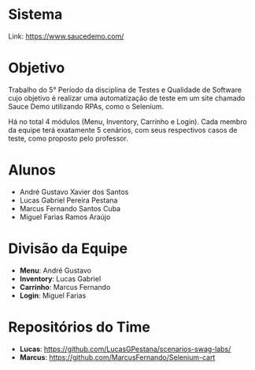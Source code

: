 # Sistema
Link: https://www.saucedemo.com/

# Objetivo

Trabalho do 5° Período da disciplina de Testes e Qualidade de Software cujo objetivo é realizar uma automatização de teste em um site chamado Sauce Demo utilizando RPAs, como o Selenium.

Há no total 4 módulos (Menu, Inventory, Carrinho e Login). Cada membro da equipe terá exatamente 5 cenários, com seus respectivos casos de teste, como proposto pelo professor. 

# Alunos
- André Gustavo Xavier dos Santos
- Lucas Gabriel Pereira Pestana
- Marcus Fernando Santos Cuba
- Miguel Farias Ramos Araújo

#  Divisão da Equipe
- **Menu**: André Gustavo
- **Inventory**: Lucas Gabriel
- **Carrinho**: Marcus Fernando 
- **Login**: Miguel Farias

# Repositórios do Time
- **Lucas**: https://github.com/LucasGPestana/scenarios-swag-labs/
- **Marcus**: https://github.com/MarcusFernando/Selenium-cart
